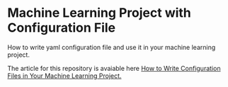 # Machine Learning Project with Configuration File
 How to write yaml configuration file and use it in your machine learning project.


The article for this repository is avaiable here [How to Write Configuration Files in Your Machine Learning Project.](https://medium.com/analytics-vidhya/how-to-write-configuration-files-in-your-machine-learning-project-47bc840acc19?source=friends_link&sk=aa882c81b18641546d281c0bbed3f33a)

